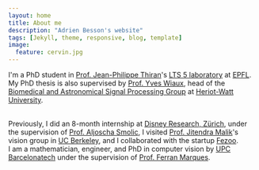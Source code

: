 ```yaml
---
layout: home
title: About me
description: "Adrien Besson's website"
tags: [Jekyll, theme, responsive, blog, template]
image:
  feature: cervin.jpg
---
```


I'm a PhD student in [Prof. Jean-Philippe Thiran](http://lts5www.epfl.ch/thiran.html)'s [LTS 5 laboratory](http://lts5www.epfl.ch/) at [EPFL](https://www.epfl.ch/). My PhD thesis is also supervised by [Prof. Yves Wiaux](https://pureapps2.hw.ac.uk/portal/en/persons/yves-wiaux(3992c9b1-3ec7-4015-a4cb-228f0f4c7b82).html), head of the [Biomedical and Astronomical Signal Processing Group](https://www.hw.ac.uk/schools/engineering-physical-sciences/institutes/sensors-signals-systems/basp.htm) at [Heriot-Watt University](https://www.hw.ac.uk/index.htm).

<br />
Previously, I did an 8-month internship at <a href="http://www.disneyresearch.com/research-labs/disney-research-zurich/" target="_blank">Disney Research, Zürich</a>, under the supervision of <a href="http://zurich.disneyresearch.com/~smolica/" target="_blank">Prof. Aljoscha Smolic</a>, I visited <a href="http://www.cs.berkeley.edu/~malik/" target="_blank">Prof. Jitendra Malik</a>'s vision group in <a href="http://www.berkeley.edu" target="_blank">UC Berkeley</a>, and I collaborated with the startup <a href="http://fezoo.cat" target="_blank">Fezoo</a>.

<br />
I am a mathematician, engineer, and PhD in computer vision by <a href="http://www.upc.edu" target="_blank">UPC Barcelonatech</a> under the supervision of <a href="https://imatge.upc.edu/web/ferran" target="_blank">Prof. Ferran Marques</a>.

